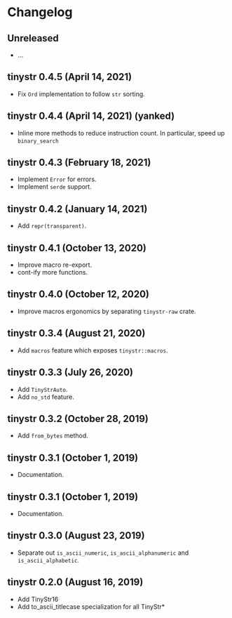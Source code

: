 # Changelog

## Unreleased

  - …

## tinystr 0.4.5 (April 14, 2021)

  - Fix `Ord` implementation to follow `str` sorting.


## tinystr 0.4.4 (April 14, 2021) (yanked)

  - Inline more methods to reduce instruction count. In particular, speed up `binary_search`

## tinystr 0.4.3 (February 18, 2021)

  - Implement `Error` for errors.
  - Implement `serde` support.

## tinystr 0.4.2 (January 14, 2021)

  - Add `repr(transparent)`.

## tinystr 0.4.1 (October 13, 2020)

  - Improve macro re-export.
  - cont-ify more functions.

## tinystr 0.4.0 (October 12, 2020)

  - Improve macros ergonomics by separating `tinystr-raw` crate.

## tinystr 0.3.4 (August 21, 2020)

  - Add `macros` feature which exposes `tinystr::macros`.

## tinystr 0.3.3 (July 26, 2020)

  - Add `TinyStrAuto`.
  - Add `no_std` feature.

## tinystr 0.3.2 (October 28, 2019)

  - Add `from_bytes` method.

## tinystr 0.3.1 (October 1, 2019)

  - Documentation.

## tinystr 0.3.1 (October 1, 2019)

  - Documentation.

## tinystr 0.3.0 (August 23, 2019)

  - Separate out `is_ascii_numeric`, `is_ascii_alphanumeric` and `is_ascii_alphabetic`.

## tinystr 0.2.0 (August 16, 2019)

  - Add TinyStr16
  - Add to_ascii_titlecase specialization for all TinyStr*

